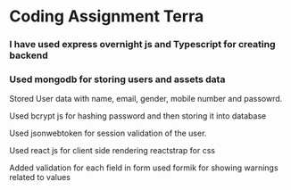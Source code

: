 # Coding Assignment Terra

### I have used express overnight js and Typescript for creating backend

### Used mongodb for storing users and assets data 

Stored User data with name, email, gender, mobile number and passowrd.

Used bcrypt js for hashing password and then storing it into database

Used jsonwebtoken for session validation of the user.

Used react js for client side rendering reactstrap for css

Added validation for each field in form used formik for showing warnings related to values
